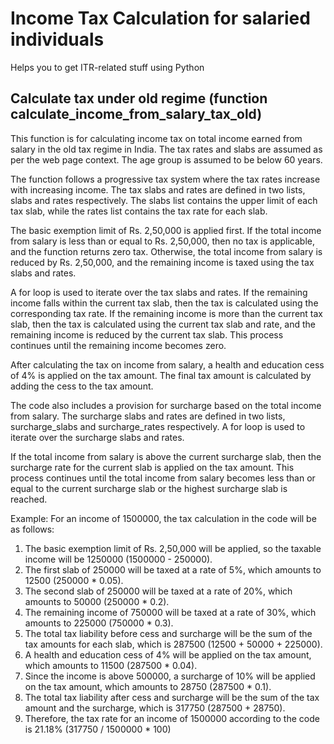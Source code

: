 # Income Tax Calculation for salaried individuals

Helps you to get ITR-related stuff using Python

## Calculate tax under old regime (function calculate_income_from_salary_tax_old)

This function is for calculating income tax on total income earned from salary in the old tax regime in India. The tax rates and slabs are assumed as per the web page context. The age group is assumed to be below 60 years.
  
The function follows a progressive tax system where the tax rates increase with increasing income. The tax slabs and rates are defined in two lists, slabs and rates respectively. The slabs list contains the upper limit of each tax slab, while the rates list contains the tax rate for each slab.
  
The basic exemption limit of Rs. 2,50,000 is applied first. If the total income from salary is less than or equal to Rs. 2,50,000, then no tax is applicable, and the function returns zero tax. Otherwise, the total income from salary is reduced by Rs. 2,50,000, and the remaining income is taxed using the tax slabs and rates.
  
A for loop is used to iterate over the tax slabs and rates. If the remaining income falls within the current tax slab, then the tax is calculated using the corresponding tax rate. If the remaining income is more than the current tax slab, then the tax is calculated using the current tax slab and rate, and the remaining income is reduced by the current tax slab. This process continues until the remaining income becomes zero.
  
After calculating the tax on income from salary, a health and education cess of 4% is applied on the tax amount. The final tax amount is calculated by adding the cess to the tax amount.
  
The code also includes a provision for surcharge based on the total income from salary. The surcharge slabs and rates are defined in two lists, surcharge_slabs and surcharge_rates respectively. A for loop is used to iterate over the surcharge slabs and rates. 
  
If the total income from salary is above the current surcharge slab, then the surcharge rate for the current slab is applied on the tax amount. This process continues until the total income from salary becomes less than or equal to the current surcharge slab or the highest surcharge slab is reached.
  
Example:
For an income of 1500000, the tax calculation in the code will be as follows:
  
1. The basic exemption limit of Rs. 2,50,000 will be applied, so the taxable income will be 1250000 (1500000 - 250000).
2. The first slab of 250000 will be taxed at a rate of 5%, which amounts to 12500 (250000 * 0.05).
3. The second slab of 250000 will be taxed at a rate of 20%, which amounts to 50000 (250000 * 0.2).
4. The remaining income of 750000 will be taxed at a rate of 30%, which amounts to 225000 (750000 * 0.3).
5. The total tax liability before cess and surcharge will be the sum of the tax amounts for each slab, which is 287500 (12500 + 50000 + 225000).
6. A health and education cess of 4% will be applied on the tax amount, which amounts to 11500 (287500 * 0.04).
7. Since the income is above 500000, a surcharge of 10% will be applied on the tax amount, which amounts to 28750 (287500 * 0.1).
8. The total tax liability after cess and surcharge will be the sum of the tax amount and the surcharge, which is 317750 (287500 + 28750).
9. Therefore, the tax rate for an income of 1500000 according to the code is 21.18% (317750 / 1500000 * 100)
